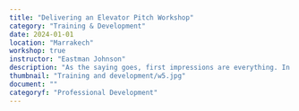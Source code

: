 ```yaml
---
title: "Delivering an Elevator Pitch Workshop"
category: "Training & Development"
date: 2024-01-01
location: "Marrakech"
workshop: true
instructor: "Eastman Johnson"
description: "As the saying goes, first impressions are everything. In this workshop, participants learn about the importance of first impressions when it comes to networking and expanding projects. An essential part of the first impression is the elevator pitch, or what you tell potential partners and investors to give them a clear and concise explanation of your project as well as inspire them to work with you. Participants get practice in creating many types of elevator pitches, including ones for social media. Participants also practice these pitches and are provided with additional resources at the end."
thumbnail: "Training and development/w5.jpg"
document: ""
categoryf: "Professional Development"
---
```

